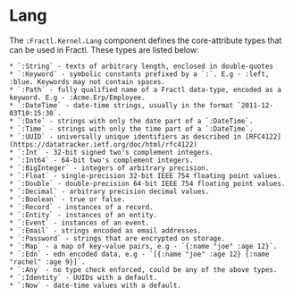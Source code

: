 # Lang

The `:Fractl.Kernel.Lang` component defines the core-attribute types that can be used in Fractl. These types are listed below:

	* `:String` - texts of arbitrary length, enclosed in double-quotes
    * `:Keyword` - symbolic constants prefixed by a `:`. E.g - :left, :blue. Keywords may not contain spaces.
	* `:Path` - fully qualified name of a Fractl data-type, encoded as a keyword. E.g - :Acme.Erp/Employee.
    * `:DateTime` - date-time strings, usually in the format `2011-12-03T10:15:30`.
	* `:Date` - strings with only the date part of a `:DateTime`.
    * `:Time` - strings with only the time part of a `:DateTime`.
	* `:UUID` - universally unique identifiers as described in [RFC4122](https://datatracker.ietf.org/doc/html/rfc4122)
    * `:Int` - 32-bit signed two's complement integers.
	* `:Int64` - 64-bit two's complement integers.
    * `:BigInteger` - integers of arbitrary precision.
	* `:Float` - single-precision 32-bit IEEE 754 floating point values.
    * `:Double` - double-precision 64-bit IEEE 754 floating point values.
    * `:Decimal` - arbitrary precision decimal values.
	* `:Boolean` - true or false.
    * `:Record` - instances of a record.
	* `:Entity` - instances of an entity.
    * `:Event` - instances of an event.
	* `:Email` - strings encoded as email addresses.
	* `:Password` - strings that are encrypted on storage.
    * `:Map` - a map of key-value pairs, e.g - `{:name "joe" :age 12}`.
	* `:Edn` - edn encoded data, e.g - `[{:name "joe" :age 12} {:name "rachel" :age 9}]`.
	* `:Any` - no type check enforced, could be any of the above types.
    * `:Identity` - UUIDs with a default.
	* `:Now` - date-time values with a default.
